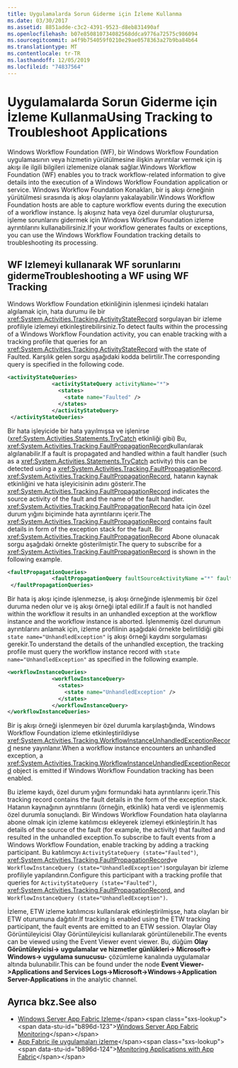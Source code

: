 ```yaml
---
title: Uygulamalarda Sorun Giderme için İzleme Kullanma
ms.date: 03/30/2017
ms.assetid: 8851adde-c3c2-4391-9523-d8eb831490af
ms.openlocfilehash: b07e850810734082568ddca9776a72575c986094
ms.sourcegitcommit: a4f9b754059f0210e29ae0578363a27b9ba84b64
ms.translationtype: MT
ms.contentlocale: tr-TR
ms.lasthandoff: 12/05/2019
ms.locfileid: "74837564"
---
```

# <a name="using-tracking-to-troubleshoot-applications"></a><span data-ttu-id="b896d-102">Uygulamalarda Sorun Giderme için İzleme Kullanma</span><span class="sxs-lookup"><span data-stu-id="b896d-102">Using Tracking to Troubleshoot Applications</span></span>
<span data-ttu-id="b896d-103">Windows Workflow Foundation (WF), bir Windows Workflow Foundation uygulamasının veya hizmetin yürütülmesine ilişkin ayrıntılar vermek için iş akışı ile ilgili bilgileri izlemenize olanak sağlar.</span><span class="sxs-lookup"><span data-stu-id="b896d-103">Windows Workflow Foundation (WF) enables you to track workflow-related information to give details into the execution of a Windows Workflow Foundation application or service.</span></span> <span data-ttu-id="b896d-104">Windows Workflow Foundation Konakları, bir iş akışı örneğinin yürütülmesi sırasında iş akışı olaylarını yakalayabilir.</span><span class="sxs-lookup"><span data-stu-id="b896d-104">Windows Workflow Foundation hosts are able to capture workflow events during the execution of a workflow instance.</span></span> <span data-ttu-id="b896d-105">İş akışınız hata veya özel durumlar oluşturursa, işleme sorunlarını gidermek için Windows Workflow Foundation izleme ayrıntılarını kullanabilirsiniz.</span><span class="sxs-lookup"><span data-stu-id="b896d-105">If your workflow generates faults or exceptions, you can use the Windows Workflow Foundation tracking details to troubleshooting its processing.</span></span>  
  
## <a name="troubleshooting-a-wf-using-wf-tracking"></a><span data-ttu-id="b896d-106">WF Izlemeyi kullanarak WF sorunlarını giderme</span><span class="sxs-lookup"><span data-stu-id="b896d-106">Troubleshooting a WF using WF Tracking</span></span>  
 <span data-ttu-id="b896d-107">Windows Workflow Foundation etkinliğinin işlenmesi içindeki hataları algılamak için, hata durumu ile bir <xref:System.Activities.Tracking.ActivityStateRecord> sorgulayan bir izleme profiliyle izlemeyi etkinleştirebilirsiniz.</span><span class="sxs-lookup"><span data-stu-id="b896d-107">To detect faults within the processing of a Windows Workflow Foundation activity, you can enable tracking with a tracking profile that queries for an <xref:System.Activities.Tracking.ActivityStateRecord> with the state of Faulted.</span></span> <span data-ttu-id="b896d-108">Karşılık gelen sorgu aşağıdaki kodda belirtilir.</span><span class="sxs-lookup"><span data-stu-id="b896d-108">The corresponding query is specified in the following code.</span></span>  
  
```xml  
<activityStateQueries>  
              <activityStateQuery activityName="*">  
                <states>  
                  <state name="Faulted" />  
                </states>  
              </activityStateQuery>  
 </activityStateQueries>  
```  
  
 <span data-ttu-id="b896d-109">Bir hata işleyicide bir hata yayılmışsa ve işlenirse (<xref:System.Activities.Statements.TryCatch> etkinliği gibi) Bu, <xref:System.Activities.Tracking.FaultPropagationRecord>kullanılarak algılanabilir.</span><span class="sxs-lookup"><span data-stu-id="b896d-109">If a fault is propagated and handled within a fault handler (such as a <xref:System.Activities.Statements.TryCatch> activity) this can be detected using a <xref:System.Activities.Tracking.FaultPropagationRecord>.</span></span> <span data-ttu-id="b896d-110"><xref:System.Activities.Tracking.FaultPropagationRecord>, hatanın kaynak etkinliğini ve hata işleyicisinin adını gösterir.</span><span class="sxs-lookup"><span data-stu-id="b896d-110">The <xref:System.Activities.Tracking.FaultPropagationRecord> indicates the source activity of the fault and the name of the fault handler.</span></span> <span data-ttu-id="b896d-111"><xref:System.Activities.Tracking.FaultPropagationRecord> hata için özel durum yığını biçiminde hata ayrıntılarını içerir.</span><span class="sxs-lookup"><span data-stu-id="b896d-111">The <xref:System.Activities.Tracking.FaultPropagationRecord> contains fault details in form of the exception stack for the fault.</span></span> <span data-ttu-id="b896d-112">Bir <xref:System.Activities.Tracking.FaultPropagationRecord> Abone olunacak sorgu aşağıdaki örnekte gösterilmiştir.</span><span class="sxs-lookup"><span data-stu-id="b896d-112">The query to subscribe for a <xref:System.Activities.Tracking.FaultPropagationRecord> is shown in the following example.</span></span>  
  
```xml  
<faultPropagationQueries>  
              <faultPropagationQuery faultSourceActivityName ="*" faultHandlerActivityName="*"/>  
 </faultPropagationQueries>  
```  
  
 <span data-ttu-id="b896d-113">Bir hata iş akışı içinde işlenmezse, iş akışı örneğinde işlenmemiş bir özel duruma neden olur ve iş akışı örneği iptal edilir.</span><span class="sxs-lookup"><span data-stu-id="b896d-113">If a fault is not handled within the workflow it results in an unhandled exception at the workflow instance and the workflow instance is aborted.</span></span> <span data-ttu-id="b896d-114">İşlenmemiş özel durumun ayrıntılarını anlamak için, izleme profilinin aşağıdaki örnekte belirtildiği gibi `state name="UnhandledException"` iş akışı örneği kaydını sorgulaması gerekir.</span><span class="sxs-lookup"><span data-stu-id="b896d-114">To understand the details of the unhandled exception, the tracking profile must query the workflow instance record with `state name="UnhandledException"` as specified in the following example.</span></span>  
  
```xml  
<workflowInstanceQueries>  
              <workflowInstanceQuery>  
                <states>  
                  <state name="UnhandledException" />  
                </states>  
              </workflowInstanceQuery>  
</workflowInstanceQueries>  
```  
  
 <span data-ttu-id="b896d-115">Bir iş akışı örneği işlenmeyen bir özel durumla karşılaştığında, Windows Workflow Foundation izleme etkinleştirildiyse <xref:System.Activities.Tracking.WorkflowInstanceUnhandledExceptionRecord> nesne yayınlanır.</span><span class="sxs-lookup"><span data-stu-id="b896d-115">When a workflow instance encounters an unhandled exception, a <xref:System.Activities.Tracking.WorkflowInstanceUnhandledExceptionRecord> object is emitted if Windows Workflow Foundation tracking has been enabled.</span></span>  
  
 <span data-ttu-id="b896d-116">Bu izleme kaydı, özel durum yığını formundaki hata ayrıntılarını içerir.</span><span class="sxs-lookup"><span data-stu-id="b896d-116">This tracking record contains the fault details in the form of the exception stack.</span></span> <span data-ttu-id="b896d-117">Hatanın kaynağının ayrıntılarını (örneğin, etkinlik) hata verdi ve işlenmemiş özel durumla sonuçlandı. Bir Windows Workflow Foundation hata olaylarına abone olmak için izleme katılımcısı ekleyerek izlemeyi etkinleştirin.</span><span class="sxs-lookup"><span data-stu-id="b896d-117">It has details of the source of the fault (for example, the activity) that faulted and resulted in the unhandled exception.To subscribe to fault events from a Windows Workflow Foundation, enable tracking by adding a tracking participant.</span></span> <span data-ttu-id="b896d-118">Bu katılımcıyı `ActivityStateQuery (state="Faulted")`, <xref:System.Activities.Tracking.FaultPropagationRecord>ve `WorkflowInstanceQuery (state="UnhandledException")`sorgulayan bir izleme profiliyle yapılandırın.</span><span class="sxs-lookup"><span data-stu-id="b896d-118">Configure this participant with a tracking profile that queries for `ActivityStateQuery (state="Faulted")`, <xref:System.Activities.Tracking.FaultPropagationRecord>, and `WorkflowInstanceQuery (state="UnhandledException")`.</span></span>  
  
 <span data-ttu-id="b896d-119">İzleme, ETW izleme katılımcısı kullanılarak etkinleştirilmişse, hata olayları bir ETW oturumuna dağıtılır.</span><span class="sxs-lookup"><span data-stu-id="b896d-119">If tracking is enabled using the ETW tracking participant, the fault events are emitted to an ETW session.</span></span> <span data-ttu-id="b896d-120">Olaylar Olay Görüntüleyicisi Olay Görüntüleyicisi kullanılarak görüntülenebilir.</span><span class="sxs-lookup"><span data-stu-id="b896d-120">The events can be viewed using the Event Viewer event viewer.</span></span> <span data-ttu-id="b896d-121">Bu, düğüm **Olay Görüntüleyicisi-> uygulamalar ve hizmetler günlükleri-> Microsoft-> Windows-> uygulama sunucusu-** çözümleme kanalında uygulamalar altında bulunabilir.</span><span class="sxs-lookup"><span data-stu-id="b896d-121">This can be found under the node **Event Viewer->Applications and Services Logs->Microsoft->Windows->Application Server-Applications** in the analytic channel.</span></span>  
  
## <a name="see-also"></a><span data-ttu-id="b896d-122">Ayrıca bkz.</span><span class="sxs-lookup"><span data-stu-id="b896d-122">See also</span></span>

- <span data-ttu-id="b896d-123">[Windows Server App Fabric Izleme](https://docs.microsoft.com/previous-versions/appfabric/ee677251(v=azure.10))</span><span class="sxs-lookup"><span data-stu-id="b896d-123">[Windows Server App Fabric Monitoring](https://docs.microsoft.com/previous-versions/appfabric/ee677251(v=azure.10))</span></span>
- <span data-ttu-id="b896d-124">[App Fabric ile uygulamaları izleme](https://docs.microsoft.com/previous-versions/appfabric/ee677276(v=azure.10))</span><span class="sxs-lookup"><span data-stu-id="b896d-124">[Monitoring Applications with App Fabric](https://docs.microsoft.com/previous-versions/appfabric/ee677276(v=azure.10))</span></span>
